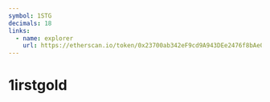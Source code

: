 ```yaml
---
symbol: 1STG
decimals: 18
links:
  - name: explorer
    url: https://etherscan.io/token/0x23700ab342eF9cd9A943DEe2476f8bAe020D7796
---
```


# 1irstgold
